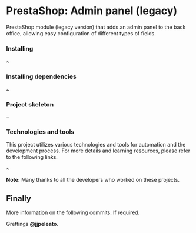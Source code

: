 # PrestaShop: Admin panel (legacy)

PrestaShop module (legacy version) that adds an admin panel to the back office, allowing easy configuration of different types of fields. 

### Installing

~

### Installing dependencies

~

### Project skeleton

```
~
```

### Technologies and tools

This project utilizes various technologies and tools for automation and the development process. For more details and learning resources, please refer to the following links.

~

**Note:** Many thanks to all the developers who worked on these projects.

## Finally

More information on the following commits. If required.

Grettings **@jjpeleato**.
